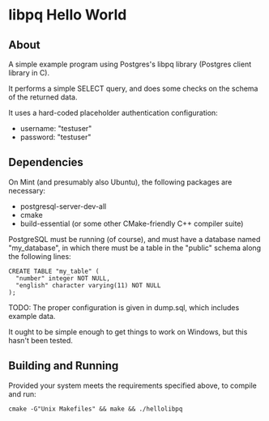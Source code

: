 libpq Hello World
=================

About
-----

A simple example program using Postgres's libpq library (Postgres client library in C).

It performs a simple SELECT query, and does some checks on the schema of the returned data.

It uses a hard-coded placeholder authentication configuration:
-  username: "testuser"
-  password: "testuser"


Dependencies
------------

On Mint (and presumably also Ubuntu), the following packages are necessary:

-  postgresql-server-dev-all
-  cmake
-  build-essential (or some other CMake-friendly C++ compiler suite)

PostgreSQL must be running (of course), and must have a database named "my_database", in which there must be a table in the "public" schema along the following lines:

    CREATE TABLE "my_table" (
      "number" integer NOT NULL,
      "english" character varying(11) NOT NULL
    );

TODO: The proper configuration is given in dump.sql, which includes example data.

It ought to be simple enough to get things to work on Windows, but this hasn't been tested.


Building and Running
--------------------

Provided your system meets the requirements specified above, to compile and run:

    cmake -G"Unix Makefiles" && make && ./hellolibpq

